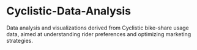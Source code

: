 # Cyclistic-Data-Analysis
Data analysis and visualizations derived from Cyclistic bike-share usage data, aimed at understanding rider preferences and optimizing marketing strategies.

